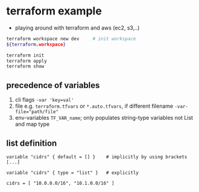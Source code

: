 # terraform example
- playing around with terraform and aws (ec2, s3,..)

```sh
terraform workspace new dev		# init workspace
${terraform.workspace}
```

```sh
terraform init
terraform apply
terraform show
```

## precedence of variables

1. cli flags `-var 'key=val'`
2. file e.g. `terraform.tfvars` or `*.auto.tfvars`, if different filename `-var-file="path/file"`
3. env-variables `TF_VAR_name`; only populates string-type variables not List and map type 


## list definition
```
variable "cidrs" { default = [] }    # implicitly by using brackets [...]

variable "cidrs" { type = "list" }   # explicitly

cidrs = [ "10.0.0.0/16", "10.1.0.0/16" ]
```
